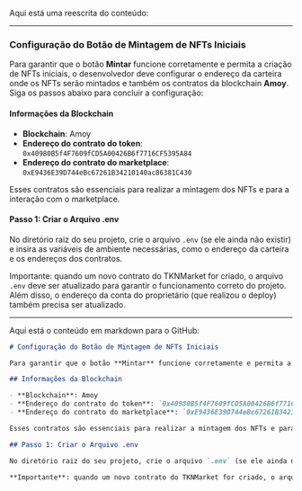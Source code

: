 Aqui está uma reescrita do conteúdo:

---

### Configuração do Botão de Mintagem de NFTs Iniciais

Para garantir que o botão **Mintar** funcione corretamente e permita a criação de NFTs iniciais, o desenvolvedor deve configurar o endereço da carteira onde os NFTs serão mintados e também os contratos da blockchain **Amoy**. Siga os passos abaixo para concluir a configuração:

#### Informações da Blockchain

- **Blockchain**: Amoy
- **Endereço do contrato do token**: `0x40980B5f4F7609fCD5A00426B6f7716CF5395A84`
- **Endereço do contrato do marketplace**: `0xE9436E39D744eBc67261B34210140ac86381C430`

Esses contratos são essenciais para realizar a mintagem dos NFTs e para a interação com o marketplace.

#### Passo 1: Criar o Arquivo .env

No diretório raiz do seu projeto, crie o arquivo `.env` (se ele ainda não existir) e insira as variáveis de ambiente necessárias, como o endereço da carteira e os endereços dos contratos.

Importante: quando um novo contrato do TKNMarket for criado, o arquivo `.env` deve ser atualizado para garantir o funcionamento correto do projeto. Além disso, o endereço da conta do proprietário (que realizou o deploy) também precisa ser atualizado.

---

Aqui está o conteúdo em markdown para o GitHub:

```markdown
# Configuração do Botão de Mintagem de NFTs Iniciais

Para garantir que o botão **Mintar** funcione corretamente e permita a criação de NFTs iniciais, o desenvolvedor deve configurar o endereço da carteira onde os NFTs serão mintados e também os contratos da blockchain **Amoy**. Siga os passos abaixo para concluir a configuração:

## Informações da Blockchain

- **Blockchain**: Amoy
- **Endereço do contrato do token**: `0x40980B5f4F7609fCD5A00426B6f7716CF5395A84`
- **Endereço do contrato do marketplace**: `0xE9436E39D744eBc67261B34210140ac86381C430`

Esses contratos são essenciais para realizar a mintagem dos NFTs e para a interação com o marketplace.

## Passo 1: Criar o Arquivo .env

No diretório raiz do seu projeto, crie o arquivo `.env` (se ele ainda não existir) e insira as variáveis de ambiente necessárias, como o endereço da carteira e os endereços dos contratos.

**Importante**: quando um novo contrato do TKNMarket for criado, o arquivo `.env` deve ser atualizado para garantir o funcionamento correto do projeto. Além disso, o endereço da conta do proprietário (que realizou o deploy) também precisa ser atualizado.
```
